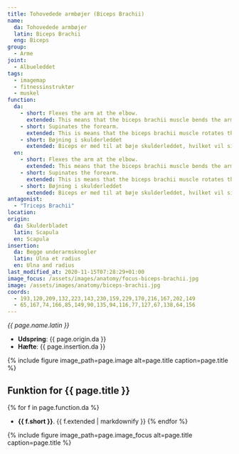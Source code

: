 ```yaml
---
title: Tohovedede armbøjer (Biceps Brachii)
name:
  da: Tohovedede armbøjer
  latin: Biceps Brachii
  eng: Biceps
group:
  - Arme
joint:
  - Albueleddet
tags:
  - imagemap
  - fitnessinstruktør
  - muskel
function:
  da:
    - short: Flexes the arm at the elbow.
      extended: This means that the biceps brachii muscle bends the arm at the elbow joint such that there is a decrease in the angle between the forearm and the upper arm.
    - short: Supinates the forearm.
      extended: This is means that the biceps brachii muscle rotates the forearm outward (i.e. if your arms are hanging by your sides it is the action of turning your palms forward, or if you forearms are held horizontally it is the action of turning your palms upward).
    - short: Bøjning i skulderleddet
      extended: Biceps er med til at bøje skulderleddet, hvilket vil sige at føre overarmen fremad.
  en:
    - short: Flexes the arm at the elbow.
      extended: This means that the biceps brachii muscle bends the arm at the elbow joint such that there is a decrease in the angle between the forearm and the upper arm.
    - short: Supinates the forearm.
      extended: This is means that the biceps brachii muscle rotates the forearm outward (i.e. if your arms are hanging by your sides it is the action of turning your palms forward, or if you forearms are held horizontally it is the action of turning your palms upward).
    - short: Bøjning i skulderleddet
      extended: Biceps er med til at bøje skulderleddet, hvilket vil sige at føre overarmen fremad.
antagonist:
  - "Triceps Brachii"
location:
origin:
  da: Skulderbladet
  latin: Scapula
  en: Scapula
insertion:
  da: Begge underarmsknogler
  latin: Ulna et radius
  en: Ulna and radius
last_modified_at: 2020-11-15T07:28:29+01:00
image_focus: /assets/images/anatomy/focus-biceps-brachii.jpg
image: /assets/images/anatomy/biceps-brachii.jpg
coords:
  - 193,120,209,132,223,143,230,159,229,170,216,167,202,149
  - 65,167,74,166,85,149,90,135,94,116,77,127,67,138,64,156
---
```


_{{ page.name.latin }}_

- **Udspring**: {{ page.origin.da }}
- **Hæfte**: {{ page.insertion.da }}

{% include figure image_path=page.image alt=page.title caption=page.title %}

## Funktion for {{ page.title }}

{% for f in page.function.da %}
- **{{ f.short }}**.
  {{ f.extended | markdownify }}
{% endfor %}

{% include figure image_path=page.image_focus alt=page.title caption=page.title %}
